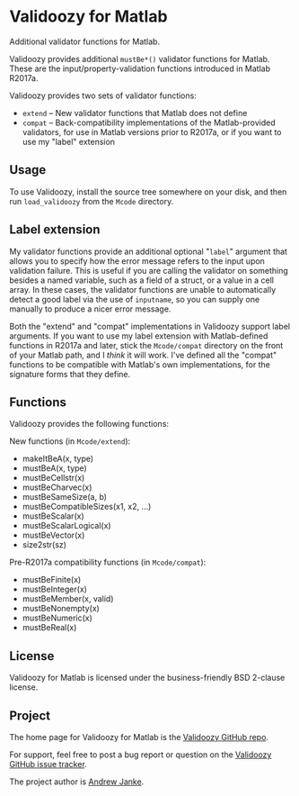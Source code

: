 Validoozy for Matlab
========================

Additional validator functions for Matlab.

Validoozy provides additional `mustBe*()` validator functions for Matlab.
These are the input/property-validation functions introduced in Matlab R2017a.

Validoozy provides two sets of validator functions:

* `extend` – New validator functions that Matlab does not define
* `compat` – Back-compatibility implementations of the Matlab-provided validators, for use in Matlab versions prior to R2017a, or if you want to use my "label" extension

## Usage

To use Validoozy, install the source tree somewhere on your disk, and then run `load_validoozy` from the `Mcode` directory.

## Label extension

My validator functions provide an additional optional "`label`" argument that allows you to specify how the error message refers to the input upon validation failure.
This is useful if you are calling the validator on something besides a named variable, such as a field of a struct, or a value in a cell array.
In these cases, the validator functions are unable to automatically detect a good label via the use of `inputname`, so you can supply one manually to produce a nicer error message.

Both the "extend" and "compat" implementations in Validoozy support label arguments.
If you want to use my label extension with Matlab-defined functions in R2017a and later, stick the `Mcode/compat` directory on the front of your Matlab path, and I _think_ it will work.
I've defined all the "compat" functions to be compatible with Matlab's own implementations, for the signature forms that they define.

## Functions

Validoozy provides the following functions:

New functions (in `Mcode/extend`):
  * makeItBeA(x, type)
  * mustBeA(x, type)
  * mustBeCellstr(x)
  * mustBeCharvec(x)
  * mustBeSameSize(a, b)
  * mustBeCompatibleSizes(x1, x2, ...)
  * mustBeScalar(x)
  * mustBeScalarLogical(x)
  * mustBeVector(x)
  * size2str(sz)

Pre-R2017a compatibility functions (in `Mcode/compat`):
  * mustBeFinite(x)
  * mustBeInteger(x)
  * mustBeMember(x, valid)
  * mustBeNonempty(x)
  * mustBeNumeric(x)
  * mustBeReal(x)

## License

Validoozy for Matlab is licensed under the business-friendly BSD 2-clause license.

## Project

The home page for Validoozy for Matlab is the [Validoozy GitHub repo](https://github.com/apjanke/matlab-validoozy).

For support, feel free to post a bug report or question on the [Validoozy GitHub issue tracker](https://github.com/apjanke/matlab-validoozy/issues).

The project author is [Andrew Janke](https://apjanke.net).
